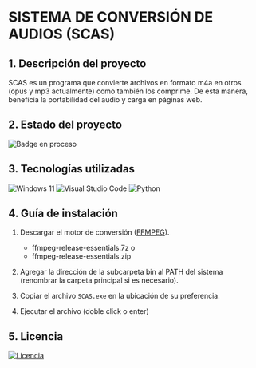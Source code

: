 # SISTEMA DE CONVERSIÓN DE AUDIOS (SCAS)

## 1. Descripción del proyecto
SCAS es un programa que convierte archivos en formato m4a en otros (opus y mp3 actualmente) como también los comprime. De esta manera, beneficia la portabilidad del audio y carga en páginas web.

## 2. Estado del proyecto
![Badge en proceso](https://img.shields.io/badge/STATUS-EN_PROGRESO-green)

## 3. Tecnologías utilizadas
![Windows 11](https://img.shields.io/badge/Windows%2011-%230079d5.svg?style=for-the-badge&logo=Windows%2011&logoColor=white)
![Visual Studio Code](https://img.shields.io/badge/Visual%20Studio%20Code-217346.svg?style=for-the-badge&logo=visual-studio-code&logoColor=white)
![Python](https://img.shields.io/badge/python-3670A0?style=for-the-badge&logo=python&logoColor=ffdd54)

## 4. Guía de instalación
1) Descargar el motor de conversión ([FFMPEG](https://www.gyan.dev/ffmpeg/builds/)).
    - ffmpeg-release-essentials.7z o
    - ffmpeg-release-essentials.zip

2) Agregar la dirección de la subcarpeta bin al PATH del sistema (renombrar la carpeta principal si es necesario).

3) Copiar el archivo ```SCAS.exe``` en la ubicación de su preferencia.

4) Ejecutar el archivo (doble click o enter)

## 5. Licencia
[![Licencia](https://img.shields.io/github/license/Ileriayo/markdown-badges?style=for-the-badge)](./LICENSE)